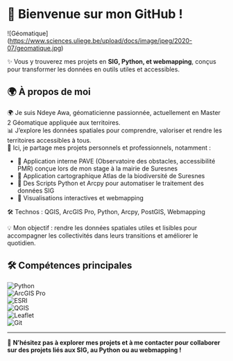 # 👋 Bienvenue sur mon GitHub !
![Géomatique] (https://www.sciences.uliege.be/upload/docs/image/jpeg/2020-07/geomatique.jpg)

✨ Vous y trouverez mes projets en **SIG, Python, et webmapping**, conçus pour transformer les données en outils utiles et accessibles.

## 🌍 À propos de moi

🌍 Je suis Ndeye Awa, géomaticienne passionnée, actuellement en Master 2 Géomatique appliquée aux territoires.  
📊 J’explore les données spatiales pour comprendre, valoriser et rendre les territoires accessibles à tous.  
🚀 Ici, je partage mes projets personnels et professionnels, notamment :

- 🔹 Application interne PAVE (Observatoire des obstacles, accessibilité PMR) conçue lors de mon stage à la mairie de Suresnes  
- 🔹 Application cartographique Atlas de la biodiversité de Suresnes  
- 🔹 Des Scripts Python et Arcpy pour automatiser le traitement des données SIG  
- 🔹 Visualisations interactives et webmapping  

🛠️ Technos : QGIS, ArcGIS Pro, Python, Arcpy, PostGIS, Webmapping  

💡 Mon objectif : rendre les données spatiales utiles et lisibles pour accompagner les collectivités dans leurs transitions et améliorer le quotidien.

## 🛠️ Compétences principales

![Python](https://img.shields.io/badge/Python-3776AB?logo=python&logoColor=white)  
![ArcGIS Pro](https://img.shields.io/badge/ArcGIS%20Pro-4479A1?logo=esri&logoColor=white)  
![ESRI](https://img.shields.io/badge/ESRI-0079C1?logo=esri&logoColor=white)  
![QGIS](https://img.shields.io/badge/QGIS-589632?logo=qgis&logoColor=white)  
![Leaflet](https://img.shields.io/badge/Leaflet-199900?logo=leaflet&logoColor=white)  
![Git](https://img.shields.io/badge/Git-F05032?logo=git&logoColor=white)

---

🌟 **N’hésitez pas à explorer mes projets et à me contacter pour collaborer sur des projets liés aux SIG, au Python ou au webmapping !**


